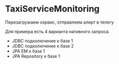 # TaxiServiceMonitoring

Перезагружаем сервис, отправляем алерт в телегу

Для примера есть 4 варианта нативного запроса. 
- JDBC  подколючение к базе 1
- JDBC  подколючение к базе 2
- JPA EM к базе 1
- JPA Repository к базе 1